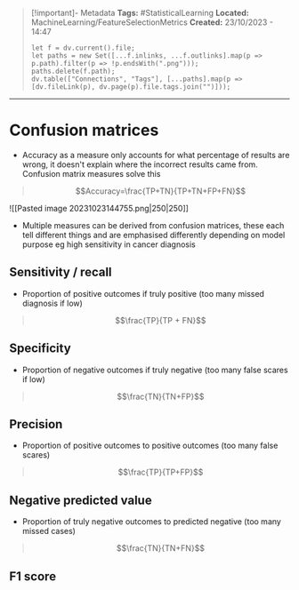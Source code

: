 > [!important]- Metadata
> **Tags:** #StatisticalLearning 
> **Located:** MachineLearning/FeatureSelectionMetrics
> **Created:** 23/10/2023 - 14:47
> ```dataviewjs
> let f = dv.current().file;
> let paths = new Set([...f.inlinks, ...f.outlinks].map(p => p.path).filter(p => !p.endsWith(".png")));
> paths.delete(f.path);
> dv.table(["Connections", "Tags"], [...paths].map(p => [dv.fileLink(p), dv.page(p).file.tags.join("")]));
> ```

___
# Confusion matrices
- Accuracy as a measure only accounts for what percentage of results are wrong, it doesn't explain where the incorrect results came from. Confusion matrix measures solve this 

>$$Accuracy=\frac{TP+TN}{TP+TN+FP+FN}$$

![[Pasted image 20231023144755.png|250|250]]


- Multiple measures can be derived from confusion matrices, these each tell different things and are emphasised differently depending on model purpose eg high sensitivity  in cancer diagnosis

## Sensitivity / recall
- Proportion of positive outcomes if truly positive (too many missed diagnosis if low)

>$$\frac{TP}{TP + FN}$$

## Specificity
- Proportion of negative outcomes if truly negative (too many false scares if low)

>$$\frac{TN}{TN+FP}$$

## Precision
- Proportion of positive outcomes to positive outcomes (too many false scares)

>$$\frac{TP}{TP+FP}$$

## Negative predicted value
- Proportion of truly negative outcomes to predicted negative (too many missed cases)

>$$\frac{TN}{TN+FN}$$

## F1 score
